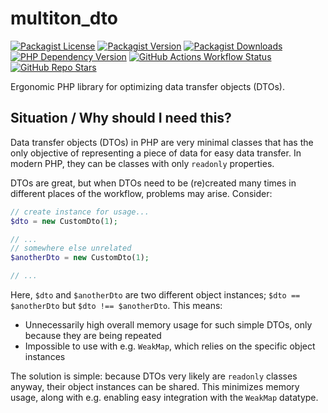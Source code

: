 # multiton_dto
[![Packagist License][packagist-license-image]][packagist-url]
[![Packagist Version][packagist-version-image]][packagist-url]
[![Packagist Downloads][packagist-downloads-image]][packagist-stats-url]
[![PHP Dependency Version][php-version-image]][packagist-url]
[![GitHub Actions Workflow Status][php-build-status-image]][github-actions-url]
[![GitHub Repo Stars][github-stars-image]][github-repo-url]

Ergonomic PHP library for optimizing data transfer objects (DTOs).

## Situation / Why should I need this?
Data transfer objects (DTOs) in PHP are very minimal classes that has the only objective of representing a piece of data for easy data transfer.
In modern PHP, they can be classes with only `readonly` properties.

DTOs are great, but when DTOs need to be (re)created many times in different places of the workflow, problems may arise. Consider:

```php
// create instance for usage...
$dto = new CustomDto(1);

// ...
// somewhere else unrelated
$anotherDto = new CustomDto(1);

// ...
```

Here, `$dto` and `$anotherDto` are two different object instances; `$dto == $anotherDto` but `$dto !== $anotherDto`. This means:
- Unnecessarily high overall memory usage for such simple DTOs, only because they are being repeated
- Impossible to use with e.g. `WeakMap`, which relies on the specific object instances

The solution is simple: because DTOs very likely are `readonly` classes anyway, their object instances can be shared.
This minimizes memory usage, along with e.g. enabling easy integration with the `WeakMap` datatype.

[packagist-url]: https://packagist.org/packages/vectorial1024/multiton-dto
[packagist-stats-url]: https://packagist.org/packages/vectorial1024/multiton-dto/stats
[github-repo-url]: https://github.com/Vectorial1024/multiton-dto
[github-actions-url]: https://github.com/Vectorial1024/multiton-dto/actions/workflows/php.yml

[packagist-license-image]: https://img.shields.io/packagist/l/vectorial1024/multiton-dto?style=plastic
[packagist-version-image]: https://img.shields.io/packagist/v/vectorial1024/multiton-dto?style=plastic
[packagist-downloads-image]: https://img.shields.io/packagist/dm/vectorial1024/multiton-dto?style=plastic
[php-version-image]: https://img.shields.io/packagist/dependency-v/vectorial1024/multiton-dto/php?style=plastic&label=PHP
[php-build-status-image]: https://img.shields.io/github/actions/workflow/status/Vectorial1024/multiton-dto/php.yml?style=plastic
[github-stars-image]: https://img.shields.io/github/stars/vectorial1024/multiton-dto
